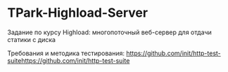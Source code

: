 # TPark-Highload-Server
Задание по курсу Highload: многопоточный веб-сервер для отдачи статики с диска

Требования и методика тестирования: https://github.com/init/http-test-suitehttps://github.com/init/http-test-suite
